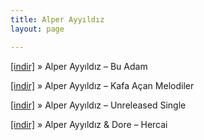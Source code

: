 ```yaml
---
title: Alper Ayyıldız
layout: page

---
```

<a href="https://cloud.mail.ru/public/abb11fc35d25/Alper%20Ayy%C4%B1ld%C4%B1z%20-%20Bu%20Adam" target="_blank">[indir]</a>  »  Alper Ayyıldız &#8211; Bu Adam

<a href="https://cloud.mail.ru/public/a5658945db67/Alper%20Ayy%C4%B1ld%C4%B1z%20-%20Kafa%20A%C3%A7an%20Melodiler" target="_blank">[indir]</a>  »  Alper Ayyıldız &#8211; Kafa Açan Melodiler

<a href="https://cloud.mail.ru/public/dc58e9193718/Alper%20Ayy%C4%B1ld%C4%B1z%20-%20Unreleased%20Single" target="_blank">[indir]</a>  »  Alper Ayyıldız &#8211; Unreleased Single

<a href="https://cloud.mail.ru/public/0f3f8e70eabf/Alper%20Ayy%C4%B1ld%C4%B1z%20%26%20Dore%20-%20Hercai" target="_blank">[indir]</a>  »  Alper Ayyıldız & Dore &#8211; Hercai